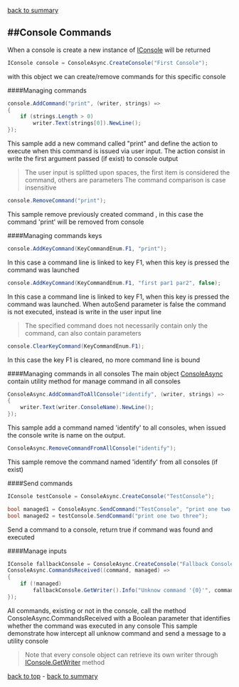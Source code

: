 [back to summary](summary.md)

##Console Commands
------------------------------------------------------------------------

When a console is create a new instance of [IConsole](references.md#iconsole) will be returned
```c#
IConsole console = ConsoleAsync.CreateConsole("First Console");
```
with this object we can create/remove commands for this specific console
 

####Managing commands
```c#
console.AddCommand("print", (writer, strings) =>
{
    if (strings.Length > 0)
        writer.Text(strings[0]).NewLine();
});
```
This sample add a new command called "print" and define the action to execute when this command is issued via user input.
The action consist in write the first argument passed (if exist) to console output
>The user input is splitted upon spaces, the first item is considered the command, others are parameters
>The command comparison is case insensitive

```c#
console.RemoveCommand("print");
```
This sample remove previously created command , in this case the command 'print' will be removed from console
 

####Managing commands keys
```c#
console.AddKeyCommand(KeyCommandEnum.F1, "print");
```
In this case a command line is linked to key F1, when this key is pressed the command was launched
 

```c#
console.AddKeyCommand(KeyCommandEnum.F1, "first par1 par2", false);
```
In this case a command line is linked to key F1, when this key is pressed the command was launched.
When autoSend parameter is false the command is not executed, instead is write in the user input line
>The specified command does not necessarily contain only the command, can also contain parameters
 
 
```c#
console.ClearKeyCommand(KeyCommandEnum.F1);
```
In this case the key F1 is cleared, no more command line is bound
 


####Managing commands in all consoles
The main object [ConsoleAsync](references.md#consoleasync) contain utility method for manage command in all consoles
 
 
```c#
ConsoleAsync.AddCommandToAllConsole("identify", (writer, strings) =>
{
    writer.Text(writer.ConsoleName).NewLine();
});
```
This sample add a command named 'identify' to all consoles, when issued the console write is name on the output.
 
  
```c#
ConsoleAsync.RemoveCommandFromAllConsole("identify");
```
This sample remove the command named 'identify' from all consoles (if exist)
 

####Send commands
 
 
```c#
IConsole testConsole = ConsoleAsync.CreateConsole("TestConsole");

bool managed1 = ConsoleAsync.SendCommand("TestConsole", "print one two three");  // Send command to a console by name
bool managed2 = testConsole.SendCommand("print one two three");                  // Send command to a console by object
```
Send a command to a console, return true if command was found and executed
 

####Manage inputs
 
 
```c#
IConsole fallbackConsole = ConsoleAsync.CreateConsole("Fallback Console");
ConsoleAsync.CommandsReceived((command, managed) =>
{
    if (!managed)
        fallbackConsole.GetWriter().Info("Unknow command '{0}'", command).NewLine();
});
```
All commands, existing or not in the console, call the method ConsoleAsync.CommandsReceived with a Boolean parameter 
that identifies whether the command was executed in any console
This sample demonstrate how intercept all unknow command and send a message to a utility console
>Note that every console object can retrieve its own writer through [IConsole.GetWriter](references.md#iconsolegetwriter) method



[back to top](#console-commands) - [back to summary](summary.md)